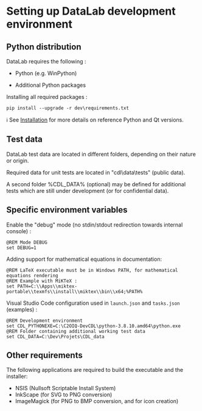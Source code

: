 Setting up DataLab development environment
==========================================

Python distribution
-------------------

DataLab requires the following :

* Python (e.g. WinPython)

* Additional Python packages

Installing all required packages :

    pip install --upgrade -r dev\requirements.txt

ℹ️ See [Installation](https://cdlapp.readthedocs.io/en/latest/intro/installation.html)
for more details on reference Python and Qt versions.

Test data
---------

DataLab test data are located in different folders, depending on their nature or origin.

Required data for unit tests are located in "cdl\data\tests" (public data).

A second folder %CDL_DATA% (optional) may be defined for additional tests which are
still under development (or for confidential data).

Specific environment variables
------------------------------

Enable the "debug" mode (no stdin/stdout redirection towards internal console) :

    @REM Mode DEBUG
    set DEBUG=1

Adding support for mathematical equations in documentation:

    @REM LaTeX executable must be in Windows PATH, for mathematical equations rendering
    @REM Example with MiKTeX :
    set PATH=C:\\Apps\\miktex-portable\\texmfs\\install\\miktex\\bin\\x64;%PATH%

Visual Studio Code configuration used in `launch.json` and `tasks.json`
(examples) :

    @REM Development environment
    set CDL_PYTHONEXE=C:\C2OIQ-DevCDL\python-3.8.10.amd64\python.exe
    @REM Folder containing additional working test data
    set CDL_DATA=C:\Dev\Projets\CDL_data

Other requirements
------------------

The following applications are required to build the executable and the installer:

* NSIS (Nullsoft Scriptable Install System)
* InkScape (for SVG to PNG conversion)
* ImageMagick (for PNG to BMP conversion, and for icon creation)
